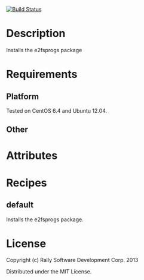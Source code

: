 [![Build Status](https://travis-ci.org/RallySoftware-cookbooks/e2fsprogs.png?branch=master)](https://travis-ci.org/RallySoftware-cookbooks/e2fsprogs)

Description
===========
Installs the e2fsprogs package

Requirements
============

Platform
--------
Tested on CentOS 6.4 and Ubuntu 12.04.

Other
-----

Attributes
==========

Recipes
=======

default
-------

Installs the e2fsprogs package.

License
=======
Copyright (c) Rally Software Development Corp. 2013

Distributed under the MIT License.
